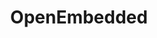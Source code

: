---
image:
  featured: 'true'
  path: /assets/images/projects/openembedded.png
permalink: /engineering/projects/openembedded/
project_link_name: openembedded
project_url: http://www.openembedded.org/wiki/Main_Page
statsAvailable: 'false'
title: OpenEmbedded
---